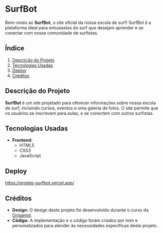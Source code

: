 # SurfBot

Bem-vindo ao **SurfBot**, o site oficial da nossa escola de surf! SurfBot é a plataforma ideal para entusiastas do surf que desejam aprender e se conectar com nossa comunidade de surfistas.

## Índice

1. [Descrição do Projeto](#descrição-do-projeto)
2. [Tecnologias Usadas](#tecnologias-usadas)
3. [Deploy](#deploy)
4. [Créditos](#creditos)

## Descrição do Projeto

**SurfBot** é um site projetado para oferecer informações sobre nossa escola de surf, incluindo cursos, eventos e uma galeria de fotos. O site permite que os usuários se inscrevam para aulas, e se conectem com outros surfistas.

## Tecnologias Usadas

- **Frontend:**
  - HTML5
  - CSS3
  - JavaScript

## Deploy
https://projeto-surfbot.vercel.app/

## Créditos

- **Design:** O design deste projeto foi desenvolvido durante o curso da [Origamid](https://www.origamid.com). 
- **Código:** A implementação e o código foram criados por mim e personalizados para atender às necessidades específicas deste projeto.
